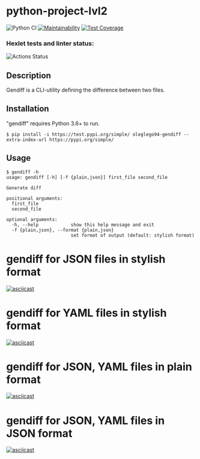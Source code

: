 # python-project-lvl2
![Python CI](https://github.com/oleglego94/python-project-lvl2/workflows/Python%20CI/badge.svg)
[![Maintainability](https://api.codeclimate.com/v1/badges/ee4b89fc17de5b826ef0/maintainability)](https://codeclimate.com/github/oleglego94/python-project-lvl2/maintainability)
[![Test Coverage](https://api.codeclimate.com/v1/badges/ee4b89fc17de5b826ef0/test_coverage)](https://codeclimate.com/github/oleglego94/python-project-lvl2/test_coverage)
### Hexlet tests and linter status:
![Actions Status](/workflows/hexlet-check/badge.svg)
## Description
Gendiff is a CLI-utility defining the difference between two files.
## Installation
"gendiff" requires Python 3.6+ to run.
```
$ pip install -i https://test.pypi.org/simple/ oleglego94-gendiff --extra-index-url https://pypi.org/simple/
```
## Usage
```
$ gendiff -h
usage: gendiff [-h] [-f {plain,json}] first_file second_file

Generate diff

positional arguments:
  first_file
  second_file

optional arguments:
  -h, --help            show this help message and exit
  -f {plain,json}, --format {plain,json}
                        set format of output (default: stylish format)
```
# gendiff for JSON files in stylish format
[![asciicast](https://asciinema.org/a/7dXLOWSRIsanxHujLq9W96o7u.svg)](https://asciinema.org/a/7dXLOWSRIsanxHujLq9W96o7u)
# gendiff for YAML files in stylish format
[![asciicast](https://asciinema.org/a/aXJWgsrs4x26QonyKEGLIFOXl.svg)](https://asciinema.org/a/aXJWgsrs4x26QonyKEGLIFOXl)
# gendiff for JSON, YAML files in plain format
[![asciicast](https://asciinema.org/a/N3uIQTU5x1u7xUUlqVfaf04xz.svg)](https://asciinema.org/a/N3uIQTU5x1u7xUUlqVfaf04xz)
# gendiff for JSON, YAML files in JSON format
[![asciicast](https://asciinema.org/a/rwFLn9v3zFyZZVc0l6VnqSIu9.svg)](https://asciinema.org/a/rwFLn9v3zFyZZVc0l6VnqSIu9)